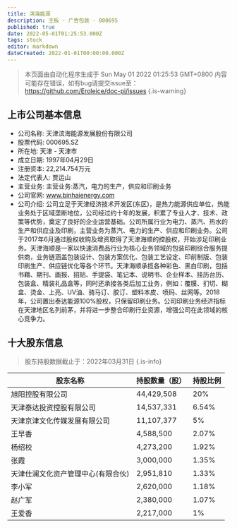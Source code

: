 ```yaml
---
title: 滨海能源
description: 主板 - 广告包装 - 000695
published: true
date: 2022-05-01T01:25:53.000Z
tags: stock
editor: markdown
dateCreated: 2022-01-01T00:00:00.000Z
---
```


> 本页面由自动化程序生成于 Sun May 01 2022 01:25:53 GMT+0800
> 内容可能存在错误，如有bug请提交issue至：https://github.com/Eroleice/doc-pi/issues
{.is-warning}

## 上市公司基本信息
- 公司名称: 天津滨海能源发展股份有限公司
- 股票代码: 000695.SZ
- 所在地: 天津 - 天津市
- 成立日期: 1997年04月29日
- 注册资本: 22,214.754万元
- 法定代表人: 贾运山
- 主营业务: 主营业务:蒸汽，电力的生产，供应和印刷业务
- 公司官网: www.binhaienergy.com
- 公司介绍: 公司立足于天津经济技术开发区(东区)，是热力能源供应单位，热能业务处于区域垄断地位，公司经过约十年的发展，积累了专业人才、技术、政策等优势，奠定了良好的企业运营基础。公司所属行业为电力、蒸汽、热水的生产和供应业及印刷，主营业务为蒸汽、电力的生产、供应和印刷业务。公司于2017年6月通过股权收购及增资取得了天津海顺的控股权，开始涉足印刷业务。天津海顺是一家以快速消费品行业为核心业务领域的包装印刷综合服务提供商，业务链涵盖包装设计、包装方案优化、包装工艺设定、印前制版、包装印刷生产、供应链优化等各个环节。天津海顺承揽各种彩色、黑白印刷，包括书藉、期刊、画报、招贴、手提袋、笔记本、说明书、企业样本、挂历台历、包装盒、精装礼品盒等，同时还承接各类后加工业务，例如：覆膜、扪切、糊盒、烫金、上亮、UV油、骑马订、胶订、塑料本皮、喷码、丝网等。2018年，公司置出泰达能源100%股权，只保留印刷业务。公司印刷业务经济指标在天津地区名列前茅，并将进一步整合印刷行业资源，增强公司在此领域的核心竞争力。


## 十大股东信息
> 股东持股数据截止于：2022年03月31日
{.is-info}

| 股东名称 | 持股数量（股） | 持股比例 |
| --- | --- | --- |
| 旭阳控股有限公司 | 44,429,508 | 20% |
| 天津泰达投资控股有限公司 | 14,537,331 | 6.54% |
| 天津京津文化传媒发展有限公司 | 11,107,377 | 5% |
| 王早香 | 4,588,500 | 2.07% |
| 杨绍校 | 4,273,200 | 1.92% |
| 张霞 | 3,000,000 | 1.35% |
| 天津仕澜文化资产管理中心(有限合伙) | 2,951,810 | 1.33% |
| 李小军 | 2,620,000 | 1.18% |
| 赵广军 | 2,380,000 | 1.07% |
| 王爱香 | 2,217,000 | 1% |




